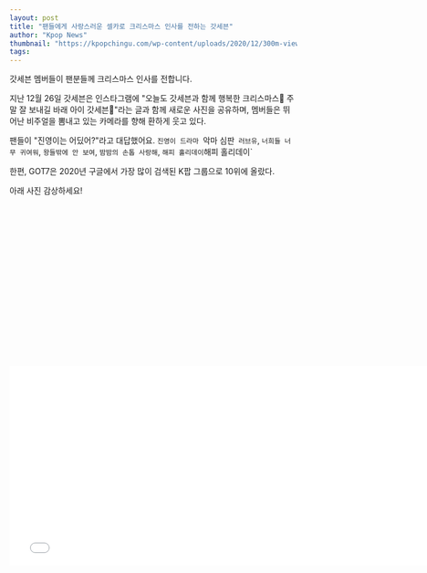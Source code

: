 ```yaml
---
layout: post
title: "팬들에게 사랑스러운 셀카로 크리스마스 인사를 전하는 갓세븐"
author: "Kpop News"
thumbnail: "https://kpopchingu.com/wp-content/uploads/2020/12/300m-views-2020-12-26T113800.030-890x512.png"
tags: 
---
```



갓세븐 멤버들이 팬분들께 크리스마스 인사를 전합니다.

지난 12월 26일 갓세븐은 인스타그램에 "오늘도 갓세븐과 함께 행복한 크리스마스💚 주말 잘 보내길 바래 아이 갓세븐💚"라는 글과 함께 새로운 사진을 공유하며, 멤버들은 뛰어난 비주얼을 뽐내고 있는 카메라를 향해 환하게 웃고 있다.

팬들이 "진영이는 어딨어?"라고 대답했어요. `진영이 드라마 `악마 심판` 러브유`, `너희들 너무 귀여워`, `왕들밖에 안 보여`, `밤밤의 손톱 사랑해`, `해피 홀리데이`해피 홀리데이`

한편, GOT7은 2020년 구글에서 가장 많이 검색된 K팝 그룹으로 10위에 올랐다.

아래 사진 감상하세요!


<div class="video_wrapper" style="padding-top: 56.25%;">
    <iframe width="760" height="350" frameborder="0" allow="accelerometer; autoplay; clipboard-write; encrypted-media; gyroscope; picture-in-picture" allowfullscreen="" class="lazyload" src="null"></iframe>
</div>

